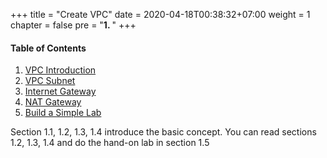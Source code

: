 +++
title = "Create VPC"
date = 2020-04-18T00:38:32+07:00
weight = 1
chapter = false
pre = "<b>1. </b>"
+++

#### Table of Contents

1. [VPC Introduction](1-vpc-introduction)
2. [VPC Subnet](2-create-vpc-subnet)
3. [Internet Gateway](3-create-internet-gw)
4. [NAT Gateway](4-create-natgw)
5. [Build a Simple Lab](5-build-simple-lab)

Section 1.1, 1.2, 1.3, 1.4 introduce the basic concept. You can read sections 1.2, 1.3, 1.4 and do the hand-on lab in section 1.5